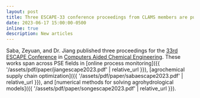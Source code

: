 ```yaml
---
layout: post
title: Three ESCAPE-33 conference proceedings from CLAMS members are published in Computer Aided Chemical Engineering
date: 2023-06-17 15:00:00-0500
inline: true
description: New articles
---
```


Saba, Zeyuan, and Dr. Jiang published three proceedings for the [33rd ESCAPE Conference](https://escape33-ath.gr) in [Computers Aided Chemical Engineering](https://www.sciencedirect.com/bookseries/computer-aided-chemical-engineering). These works span across PSE fields in [online process monitoring]({{ '/assets/pdf/paper/jiangescape2023.pdf' | relative_url }}), [agrochemical supply chain optimization]({{ '/assets/pdf/paper/sabaescape2023.pdf' | relative_url }}), and [numerical methods for solving agrohydrological models]({{ '/assets/pdf/paper/songescape2023.pdf' | relative_url }}).
